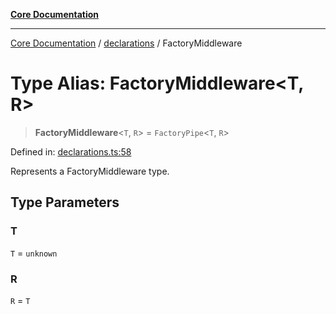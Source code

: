 [**Core Documentation**](../../README.md)

***

[Core Documentation](../../README.md) / [declarations](../README.md) / FactoryMiddleware

# Type Alias: FactoryMiddleware\<T, R\>

> **FactoryMiddleware**\<`T`, `R`\> = `FactoryPipe`\<`T`, `R`\>

Defined in: [declarations.ts:58](https://github.com/stonemjs/core/blob/85781fe5b87769612839dd6b850ba45186d357fa/src/declarations.ts#L58)

Represents a FactoryMiddleware type.

## Type Parameters

### T

`T` = `unknown`

### R

`R` = `T`
